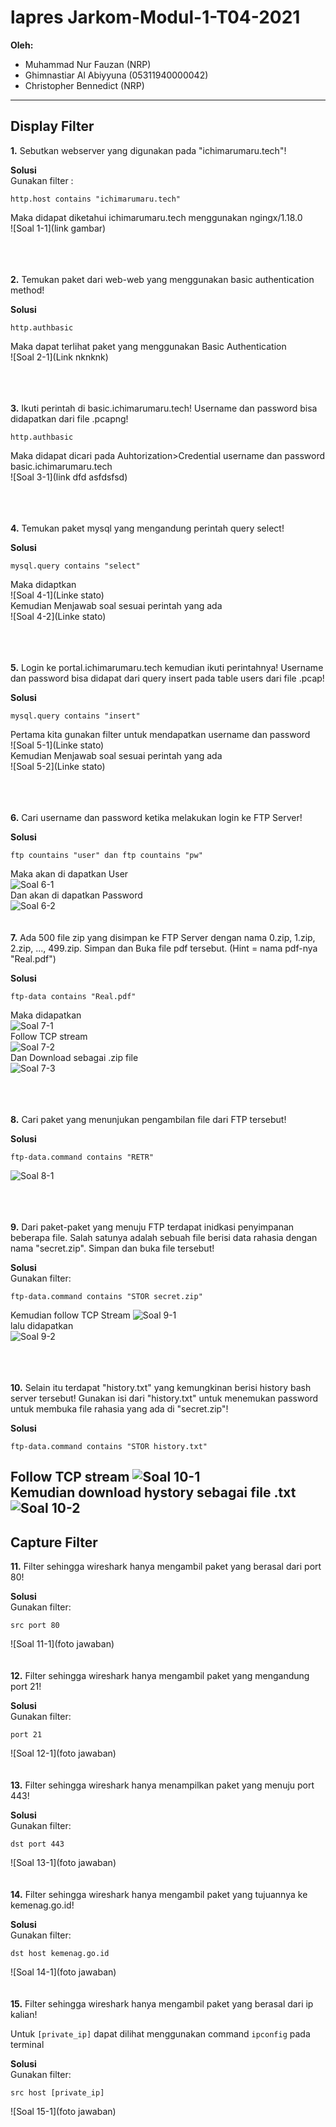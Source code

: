 # lapres Jarkom-Modul-1-T04-2021

**Oleh:**
  * Muhammad Nur Fauzan (NRP)
  * Ghimnastiar Al Abiyyuna (05311940000042)
  * Christopher Bennedict (NRP)

---

## **Display Filter**

**1.** Sebutkan webserver yang digunakan pada "ichimarumaru.tech"! 

**Solusi**\
Gunakan filter :

```
http.host contains "ichimarumaru.tech"
```
Maka didapat diketahui ichimarumaru.tech menggunakan ngingx/1.18.0
\
![Soal 1-1](link gambar)

\
\
\
**2.** Temukan paket dari web-web yang menggunakan basic authentication method!

**Solusi**
```
http.authbasic
```
Maka dapat terlihat paket yang menggunakan Basic Authentication
\
![Soal 2-1](Link nknknk)



\
\
\
**3.** Ikuti perintah di basic.ichimarumaru.tech! Username dan password bisa didapatkan dari file .pcapng!


```
http.authbasic
```

Maka didapat dicari pada Auhtorization>Credential username dan password basic.ichimarumaru.tech
\
![Soal 3-1](link dfd asfdsfsd)


\
\
\
**4.** Temukan paket mysql yang mengandung perintah query select!

**Solusi**
```
mysql.query contains "select"
```

Maka didaptkan
\
![Soal 4-1](Linke stato)
\
Kemudian Menjawab soal sesuai perintah yang ada
\
![Soal 4-2](Linke stato)

\
\
\
**5.** Login ke portal.ichimarumaru.tech kemudian ikuti perintahnya! Username dan password bisa didapat dari query insert pada table users dari file .pcap!

**Solusi**
```
mysql.query contains "insert"
```
Pertama kita gunakan filter untuk mendapatkan username dan password
\
![Soal 5-1](Linke stato)
\
Kemudian Menjawab soal sesuai perintah yang ada
\
![Soal 5-2](Linke stato)

\
\
\
**6.** Cari username dan password ketika melakukan login ke FTP Server!

**Solusi**
```
ftp countains "user" dan ftp countains "pw"
```

Maka akan di dapatkan User
\
![Soal 6-1](https://cdn.discordapp.com/attachments/830775203868573756/891297362713141279/unknown.png)
\
Dan akan di dapatkan Password
\
![Soal 6-2](https://cdn.discordapp.com/attachments/830775203868573756/891297447857496074/unknown.png)
\
\
\
**7.** Ada 500 file zip yang disimpan ke FTP Server dengan nama 0.zip, 1.zip, 2.zip, ..., 499.zip. Simpan dan Buka file pdf tersebut. (Hint = nama pdf-nya "Real.pdf")


**Solusi**

```
ftp-data contains "Real.pdf"
```

Maka didapatkan
\
![Soal 7-1](https://cdn.discordapp.com/attachments/830775203868573756/891298448836542484/unknown.png)
\
Follow TCP stream
\
![Soal 7-2](https://cdn.discordapp.com/attachments/830775203868573756/891298918510510090/unknown.png)
\
Dan Download sebagai .zip file
\
![Soal 7-3](https://cdn.discordapp.com/attachments/830775203868573756/891298874285785119/unknown.png)

\
\
\
**8.** Cari paket yang menunjukan pengambilan file dari FTP tersebut!


**Solusi**

```
ftp-data.command contains "RETR"
```
![Soal 8-1](https://cdn.discordapp.com/attachments/830775203868573756/891299038081712148/unknown.png)

\
\
\
**9.** Dari paket-paket yang menuju FTP terdapat inidkasi penyimpanan beberapa file. Salah satunya adalah sebuah file berisi data rahasia dengan nama "secret.zip". Simpan dan buka file tersebut!

**Solusi**\
Gunakan filter:

```
ftp-data.command contains "STOR secret.zip"
```
Kemudian follow TCP Stream
![Soal 9-1](https://cdn.discordapp.com/attachments/830775203868573756/891299558322216960/unknown.png)
\
lalu didapatkan
\
![Soal 9-2](https://cdn.discordapp.com/attachments/830775203868573756/891299262430847006/unknown.png)

\
\
\
**10.** Selain itu terdapat "history.txt" yang kemungkinan berisi history bash server tersebut! Gunakan isi dari "history.txt" untuk menemukan password untuk membuka file rahasia yang ada di "secret.zip"!

**Solusi**
```
ftp-data.command contains "STOR history.txt"
```

Follow TCP stream
![Soal 10-1](https://cdn.discordapp.com/attachments/830775203868573756/891299611485020190/unknown.png)
\
Kemudian download hystory sebagai file .txt
\
![Soal 10-2](https://cdn.discordapp.com/attachments/830775203868573756/891299642170540032/unknown.png)
---

## Capture Filter

**11.** Filter sehingga wireshark hanya mengambil paket yang berasal dari port 80! 

**Solusi**\
Gunakan filter:

```
src port 80
```
![Soal 11-1](foto jawaban)
\
\
\
**12.** Filter sehingga wireshark hanya mengambil paket yang mengandung port 21!

**Solusi**\
Gunakan filter:

```
port 21
```

![Soal 12-1](foto jawaban)
\
\
\
**13.** Filter sehingga wireshark hanya menampilkan paket yang menuju port 443!

**Solusi**\
Gunakan filter:

```
dst port 443
```

![Soal 13-1](foto jawaban)
\
\
\
**14.** Filter sehingga wireshark hanya mengambil paket yang tujuannya ke kemenag.go.id!


**Solusi**\
Gunakan filter:

```
dst host kemenag.go.id
```


![Soal 14-1](foto jawaban)
\
\
\
**15.** Filter sehingga wireshark hanya mengambil paket yang berasal dari ip kalian!

Untuk `[private_ip]` dapat dilihat menggunakan command `ipconfig` pada terminal

**Solusi**\
Gunakan filter:


```
src host [private_ip]
```

![Soal 15-1](foto jawaban)
